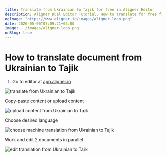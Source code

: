 ```yaml
---
title: Translate from Ukrainian to Tajik for free in Aligner Editor
description: Aligner Dual Editor Tutorial. How to translate for free from Ukrainian to Tajik. Aligner is multilingual document management platform. 
ogImage: "https://www.aligner.io/images/aligner-logo.png"
date: 2020-05-06T07:09:21+03:00
image: ../images/aligner-logo.png
onBlog: true
---
```


# How to translate document from Ukrainian to Tajik

1. Go to editor at [app.aligner.io](https://app.aligner.io "Aligner App web page")

![translate from Ukrainian to Tajik](../aligner-blank-editor.png "translate from Ukrainian to Tajik")

Copy-paste content or upload content

![upload content from Ukrainian to Tajik](../aligner-uploaded-document.png "upload content from Ukrainian to Tajik")

Choose desired language

![choose machine translation from Ukrainian to Tajik](../aligner-language-dropdown.png "choose machine translation from Ukrainian to Tajik")

Work and edit 2 documents in parallel

![edit translation from Ukrainian to Tajik](../aligner-double-sitded-editor.png "edit translation from Ukrainian to Tajik")

